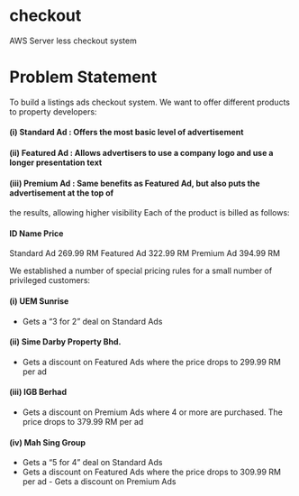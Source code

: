 # checkout
AWS Server less checkout system 

# Problem Statement

To build a listings ads checkout system. 
We want to offer different products to property developers:
#### (i) Standard Ad : Offers the most basic level of advertisement
#### (ii) Featured Ad : Allows advertisers to use a company logo and use a longer presentation text
#### (iii) Premium Ad : Same benefits as Featured Ad, but also puts the advertisement at the top of

the results, allowing higher visibility
Each of the product is billed as follows:
#### ID Name Price
Standard Ad 269.99 RM
Featured Ad 322.99 RM
Premium Ad 394.99 RM

We established a number of special pricing rules for a small number of privileged customers:
#### (i) UEM Sunrise
- Gets a “3 for 2” deal on Standard Ads
#### (ii) Sime Darby Property Bhd.
- Gets a discount on Featured Ads where the price drops to 299.99 RM per ad
#### (iii) IGB Berhad
- Gets a discount on Premium Ads where 4 or more are purchased. The price drops to
379.99 RM per ad
#### (iv) Mah Sing Group
- Gets a “5 for 4” deal on Standard Ads
- Gets a discount on Featured Ads where the price drops to 309.99 RM per ad - Gets
a discount on Premium Ads
